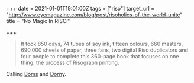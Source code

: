 +++
date = 2021-01-01T19:01:00Z
tags = ["riso"]
target_url = "http://www.eyemagazine.com/blog/post/risoholics-of-the-world-unite"
title = "No Magic In RISO."

+++
> It took 850 days, 74 tubes of soy ink, fifteen colours, 660 masters, 690,000 sheets of paper, three fans, two digital Riso duplicators and four people to complete this 360-page book that focuses on one thing: the process of Risograph printing.

Calling [Boms](https://scottboms.com) and [Dorny](https://lukedorny.com).